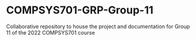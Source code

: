 # COMPSYS701-GRP-Group-11
Collaborative repository to house the project and documentation for Group 11 of the 2022 COMPSYS701 course
